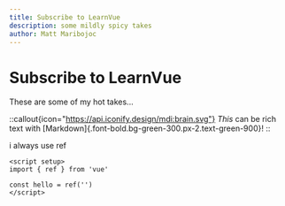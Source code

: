 ```yaml
---
title: Subscribe to LearnVue
description: some mildly spicy takes
author: Matt Maribojoc
---
```


# Subscribe to LearnVue

These are some of my hot takes...

::callout{icon="https://api.iconify.design/mdi:brain.svg"}
_This_ can be rich text with [Markdown]{.font-bold.bg-green-300.px-2.text-green-900}!
::

i always use ref

```vue
<script setup>
import { ref } from 'vue'

const hello = ref('')
</script>
```
